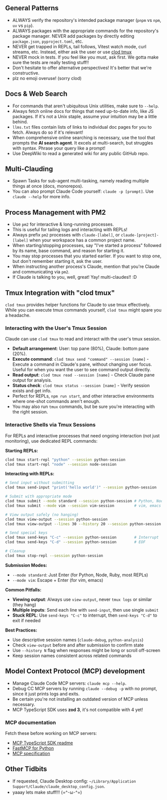 ## General Patterns
- ALWAYS verify the repository's intended package manager (`pnpm` vs `npm`, `uv` vs `pip`).
- ALWAYS packages with the appropriate commands for the repository's package manager. NEVER add packages by directly editing `package.json`, `pyproject.toml`, etc.
- NEVER get trapped in REPLs, tail follows, Vitest watch mode, curl streams, etc. Instead, either ask the user or use [clod tmux](#interactive-shells-via-tmux-sessions)
- NEVER mock in tests. If you feel like you must, ask first. We gotta make sure the tests are really testing stuff!!
- Don't hesitate to offer alternative perspectives! It's better that we're constructive.
- plz no emoji overuse! (sorry clod)

## Docs & Web Search
- For commands that aren't ubiquitous Unix utilities, make sure to `--help`.
- Always fetch online docs for things that need up-to-date info, like JS packages. If it's not a Unix staple, assume your intuition may be a little behind.
- `llms.txt` files contain lists of links to individual doc pages for you to fetch. Always do so if it's relevant!
- When comprehensive online searching is necessary, use the tool that prompts the **AI search agent**. It excels at multi-search, but struggles with syntax. Phrase your query like a prompt!
- Use DeepWiki to read a generated wiki for any public GitHub repo.

## Multi-Clauding
- Spawn Tasks for sub-agent multi-tasking, namely reading multiple things at once (docs, monorepos).
- You can also prompt Claude Code yourself: `claude -p [prompt]`. Use `claude --help` for more info.

## Process Management with PM2
- Use `pm2` for interactive & long-running processes.
- This is useful for tailing logs and interacting with REPLs!
- Always prefix `pm2` processes with `claude-[label]`, or `claude-[project]-[label]` when your workspace has a common project name.
- When starting/stopping processes, say "I've started a process" followed by its name, base command, and reason for starting it.
- You may stop processes that you started earlier. If you want to stop one, but don't remember starting it, ask the user.
- When instructing another process's Claude, mention that you're Claude and communicating via `pm2`.
- If Claude is talking to you, well, great! Yay! multi-claudes!! :D

## Tmux Integration with "clod tmux"
`clod tmux` provides helper functions for Claude to use tmux effectively. While you can execute tmux commands yourself, `clod tmux` might spare you a headache.

### Interacting with the User's Tmux Session
Claude can use `clod tmux` to read and interact with the user's tmux session.
- **Default arrangement**: User: top pane (80%), Claude: bottom pane (20%).
- **Execute command**: `clod tmux send "command" --session [name]` - Execute a command in Claude's pane, without changing user focus. Useful for when you want the user to see command output directly.
- **Read output**: `clod tmux read --session [name]` - Check Claude pane output for analysis.
- **Status check**: `clod tmux status --session [name]` - Verify session exists and get info.
- Perfect for REPLs, `npm run start`, and other interactive environments where one-shot commands aren't enough.
- You may also run `tmux` commands, but be sure you're interacting with the right session.

### Interactive Shells via Tmux Sessions
For REPLs and interactive processes that need ongoing interaction (not just monitoring), use dedicated REPL commands:

**Starting REPLs:**
```bash
clod tmux start-repl "python" --session python-session  
clod tmux start-repl "node" --session node-session
```

**Interacting with REPLs:**
```bash
# Send input without submitting
clod tmux send-input "print('hello world')" --session python-session

# Submit with appropriate mode
clod tmux submit --mode standard --session python-session # Python, Node, most REPLs
clod tmux submit --mode vim --session vim-session         # vim, emacs

# View output safely (no hanging)
clod tmux view-output --session python-session
clod tmux view-output --lines 30 --history 20 --session python-session

# Send special keys
clod tmux send-keys "C-c" --session python-session        # Interrupt
clod tmux send-keys "C-d" --session python-session        # EOF

# Cleanup
clod tmux stop-repl --session python-session
```

**Submission Modes:**
- `--mode standard`: Just Enter (for Python, Node, Ruby, most REPLs)
- `--mode vim`: Escape + Enter (for vim, emacs)

**Common Pitfalls:**
- **Viewing output**: Always use `view-output`, never `tmux logs` or similar (they hang)
- **Multiple inputs**: Send each line with `send-input`, then use single `submit`
- **Stuck REPL**: Use `send-keys "C-c"` to interrupt, then `send-keys "C-d"` to exit if needed

**Best Practices:**
- Use descriptive session names (`claude-debug`, `python-analysis`)
- Check `view-output` before and after submission to confirm state
- Use `--history N` flag when responses might be long or scroll off-screen
- Keep session names consistent across related commands

## Model Context Protocol (MCP) development
- Manage Claude Code MCP servers: `claude mcp --help`.
- Debug CC MCP servers by running `claude --debug -p` with no prompt, since it just prints logs and exits.
- Be certain you're not installing an outdated version of MCP unless necessary.
- MCP TypeScript SDK uses **zod 3**, it's not compatible with 4 yet!

### MCP documentation
Fetch these before working on MCP servers:
- [MCP TypeScript SDK readme](https://raw.githubusercontent.com/modelcontextprotocol/typescript-sdk/refs/heads/main/README.md)
- [FastMCP for Python](https://gofastmcp.com/llms.txt)
- [MCP specification](https://modelcontextprotocol.io/)

## Other Tidbits
- If requested, Claude Desktop config: `~/Library/Application Support/Claude/claude_desktop_config.json`.
- yaaay lets make stuff!!! (=^･ω･^=)
